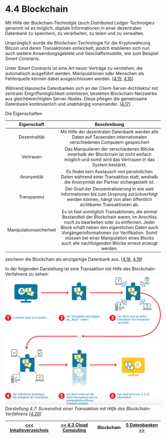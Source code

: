 # 4.4 Blockchain

Mit Hilfe der Bockchain-Technolgie (auch *Distributed Ledger Technolgies* genannt) ist es möglich, digitale Informationen in einer dezentralen Datenbank zu speichern, zu verarbeiten, zu teilen und zu verwalten.

Ursprünglich wurde die Blockchain-Technologie für die Kryptowährung Bitcoin und deren Transaktionen entwickelt, jeodch etablieren sich nun auch weitere Anwendungsgebiete und Geschäftsmodelle, wie zum Beispiel *Smart Contracts*.

Unter *Smart Contracts* ist eine Art neuer Verträge zu verstehen, die automatisch ausgeführt werden. Manipulationen oder Menschen als Fehlerquelle können dabei ausgeschlossen werden. [[4.15](https://blockchainwelt.de/blockchain-was-ist-das/), [4.16](https://www.startupvalley.news/de/blockchain-das-gewaltige-potenzial-des-digitalen-datenregisters/)]

Während klassische Datenbanken sich an der Client-Server-Architektur mit zentraler Eingriffsmöglichkeit orientieren, bestehen Blockchain-Netzwerke aus gleichberechtigten Server-Nodes. Diese pflegen die gemeinsame Datenbasis kontinuierlich und unabhängig voneinander. [[4.17](https://t3n.de/news/blockchain-statt-datenbank-diese-1063641/2/)]

Die Eigenschaften

| Eigenschaft | Beschreibung |
| :----: | :----: |
| Dezentralität | Mit Hilfe der dezentralen Datenbank werden alle Daten auf Tausenden internationalen verschiedenen Computern gespeichert |
| Vertrauen | Das Manipulieren der verschiedenen Blöcke innerhalb der Blockchain ist nicht einfach möglich und somit wird das Vertrauen in das System bestärkt. |
| Anonymität | Es findet kein Austausch von persönlichen Daten während einer Transaktion statt, weshalb die Anonymität der Partner sichergestellt ist. |
| Transparenz | Der Grad der Denzentralisierung in wie weit Informationen bis zum Ursprung zurückverfolgt werden können, hängt von allen öffentlich sichtbaren Transaktionen ab. |
| Manipulationssicherheit | Es ist fast unmöglich Transaktionen, die einmal Bestandteil der Blockchain waren, im Anschlss noch zu bearbeiten oder zu entfernen. Jeder Block erhält neben den eigentlichen Daten auch Vorgängerinformationen zur Verifikation. Somit müssen bei einer Manipulation eines Blocks auch alle nachfolgenden Blöcke erneut erzeugt werden.|

zeichenn die Blockchain als einzigartige Datenbank aus. [[4.18](https://www.econsor.de/digitalisierung/digitalisierung-news/was-ist-eine-blockchain/), [4.19](https://www.digitale-technologien.de/DT/Redaktion/DE/Downloads/Publikation/2017-02-09_smartdata_steckbrief_blockchain.pdf?__blob=publicationFile&v=5)]

In der folgenden Darstellung ist eine Transaktion mit Hilfe des Blockchain-Verfahrens zu sehen:
![Blockchain Transaktion](../images/Blockchain.png)
*Darstellung 4.7: Screenshot einer Transaktion mit Hilfe des Blockchain-Verfahrens [[4.20](https://www.bwi.de/news-blog/blog/blockchain-interview/)]*

| [&lt;&lt;&lt; Inhaltsverzeichnis](../README.md) | [&lt;&lt; 4.3 Cloud Computing](./Cloud.md) | Blockchain | [5 Datenbanken &gt;&gt;](../Datenbanktechnologien/Datenbanken.md) |
|------------------------------------------------|---------------------------------------------------------------------------------|-------------|-----------------------------------------------------------------|
